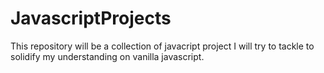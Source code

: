 # JavascriptProjects

This repository will be a collection of javacript project I will try to tackle to solidify my understanding on vanilla javascript.
